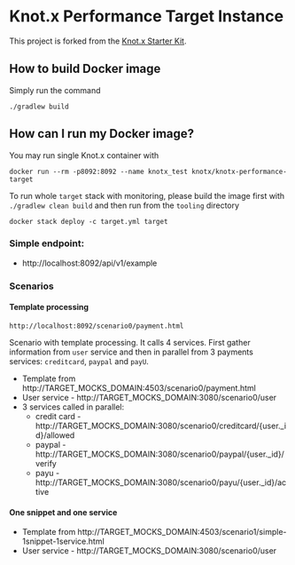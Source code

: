 # Knot.x Performance Target Instance
This project is forked from the [Knot.x Starter Kit](https://github.com/Knotx/knotx-starter-kit).

## How to build Docker image
Simply run the command
```
./gradlew build
```

## How can I run my Docker image?
You may run single Knot.x container with
```
docker run --rm -p8092:8092 --name knotx_test knotx/knotx-performance-target
```

To run whole `target` stack with monitoring, please build the image first with `./gradlew clean build`
and then run from the `tooling` directory
```
docker stack deploy -c target.yml target
```

### Simple endpoint:
- http://localhost:8092/api/v1/example

### Scenarios

#### Template processing 

```
http://localhost:8092/scenario0/payment.html
```
 
Scenario with template processing. It calls 4 services. First gather information from `user` service and then in parallel from 3 payments services: `creditcard`, `paypal` and `payU`.

 - Template from http://TARGET_MOCKS_DOMAIN:4503/scenario0/payment.html
 - User service - http://TARGET_MOCKS_DOMAIN:3080/scenario0/user
 - 3 services called in parallel:
    - credit card - http://TARGET_MOCKS_DOMAIN:3080/scenario0/creditcard/{user._id}/allowed
    - paypal - http://TARGET_MOCKS_DOMAIN:3080/scenario0/paypal/{user._id}/verify
    - payu - http://TARGET_MOCKS_DOMAIN:3080/scenario0/payu/{user._id}/active
    
#### One snippet and one service     

 - Template from http://TARGET_MOCKS_DOMAIN:4503/scenario1/simple-1snippet-1service.html
 - User service - http://TARGET_MOCKS_DOMAIN:3080/scenario0/user
